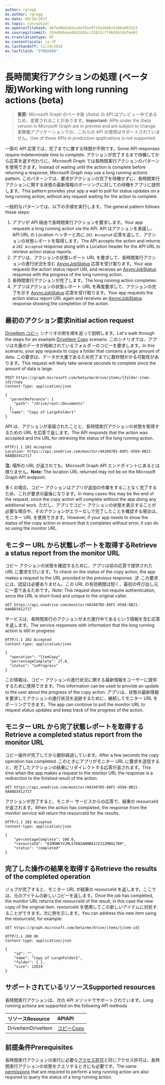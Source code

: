 ```yaml
---
author: rgregg
ms.author: rgregg
ms.date: 09/10/2017
ms.topic: conceptual
ms.openlocfilehash: 687ed04d3ddcede391e9f16a2046cb186a093323
ms.sourcegitcommit: 334e84b4aed63162bcc31831cffd6d363dafee02
ms.translationtype: HT
ms.contentlocale: ja-JP
ms.lasthandoff: 11/29/2018
ms.locfileid: "27092408"
---
```

# <a name="working-with-long-running-actions-beta"></a><span data-ttu-id="5b6f5-101">長時間実行アクションの処理 (ベータ版)</span><span class="sxs-lookup"><span data-stu-id="5b6f5-101">Working with long running actions (beta)</span></span>

> <span data-ttu-id="5b6f5-102">**重要:** Microsoft Graph のベータ版 (/beta) の API はプレビュー中であるため、変更されることがあります。</span><span class="sxs-lookup"><span data-stu-id="5b6f5-102">**Important:** APIs under the /beta version in Microsoft Graph are in preview and are subject to change.</span></span> <span data-ttu-id="5b6f5-103">実稼働アプリケーションでの、これらの API の使用はサポートされていません。</span><span class="sxs-lookup"><span data-stu-id="5b6f5-103">Use of these APIs in production applications is not supported.</span></span>

<span data-ttu-id="5b6f5-104">一部の API 応答では、完了までに要する時間が不明です。</span><span class="sxs-lookup"><span data-stu-id="5b6f5-104">Some API responses require indeterminate time to complete.</span></span>
<span data-ttu-id="5b6f5-105">アクションが完了するまで待機してから応答を返す代わりに、Microsoft Graph では長時間実行アクションのパターンを使用できます。</span><span class="sxs-lookup"><span data-stu-id="5b6f5-105">Instead of waiting until the action is complete before returning a response, Microsoft Graph may use a long running actions pattern.</span></span>
<span data-ttu-id="5b6f5-106">このパターンでは、要求がアクションの完了を待機せずに、長時間実行アクションに関する状態の最新情報のポーリングに対しての待機をアプリに提供します。</span><span class="sxs-lookup"><span data-stu-id="5b6f5-106">This pattern provides your app a wait to poll for status updates on a long running action, without any request waiting for the action to complete.</span></span>

<span data-ttu-id="5b6f5-107">一般的なパターンでは、以下の手順を実行します。</span><span class="sxs-lookup"><span data-stu-id="5b6f5-107">The general pattern follows these steps:</span></span>

1. <span data-ttu-id="5b6f5-108">アプリが API 経由で長時間実行アクションを要求します。</span><span class="sxs-lookup"><span data-stu-id="5b6f5-108">Your app requests a long running action via the API.</span></span> <span data-ttu-id="5b6f5-109">API はアクションを承諾し、API URL の Location ヘッダーと共に `202 Accepted` 応答を返して、アクションの状態レポートを取得します。</span><span class="sxs-lookup"><span data-stu-id="5b6f5-109">The API accepts the action and returns a `202 Accepted` response along with a Location header for the API URL to retrieve action status reports.</span></span>
2. <span data-ttu-id="5b6f5-110">アプリは、アクションの状態レポート URL を要求して、長時間実行アクションの進行状況を含む [AsyncJobStatus](/graph/api/resources/asyncjobstatus?view=graph-rest-beta) 応答を受け取ります。</span><span class="sxs-lookup"><span data-stu-id="5b6f5-110">Your app requests the action status report URL and receives an [AsyncJobStatus](/graph/api/resources/asyncjobstatus?view=graph-rest-beta) response with the progress of the long running action.</span></span>
3. <span data-ttu-id="5b6f5-111">長時間実行アクションが完了します。</span><span class="sxs-lookup"><span data-stu-id="5b6f5-111">The long running action completes.</span></span> 
4. <span data-ttu-id="5b6f5-112">アプリはアクションの状態レポート URL を再度要求して、アクションの完了を示す [AsyncJobStatus](/graph/api/resources/asyncjobstatus?view=graph-rest-beta) 応答を受け取ります。</span><span class="sxs-lookup"><span data-stu-id="5b6f5-112">Your app requests the action status report URL again and receives an [AsyncJobStatus](/graph/api/resources/asyncjobstatus?view=graph-rest-beta) response showing the completion of the action.</span></span>

## <a name="initial-action-request"></a><span data-ttu-id="5b6f5-113">最初のアクション要求</span><span class="sxs-lookup"><span data-stu-id="5b6f5-113">Initial action request</span></span>

<span data-ttu-id="5b6f5-114">[DriveItem コピー](/graph/api/driveitem-copy?view=graph-rest-beta) シナリオの例を順を追って説明します。</span><span class="sxs-lookup"><span data-stu-id="5b6f5-114">Let's walk through the steps for an example [DriveItem Copy](/graph/api/driveitem-copy?view=graph-rest-beta) scenario.</span></span>
<span data-ttu-id="5b6f5-115">このシナリオでは、アプリは大量のデータが格納されているフォルダーのコピーを要求します。</span><span class="sxs-lookup"><span data-stu-id="5b6f5-115">In this scenario, your app requests to copy a folder that contains a large amount of data.</span></span>
<span data-ttu-id="5b6f5-116">この要求は、データが大量であるため完了までに数秒間かかる可能性があります。</span><span class="sxs-lookup"><span data-stu-id="5b6f5-116">This request will likely take several seconds to complete since the amount of data is large.</span></span>

<!-- { "blockType": "request", "name": "lro-copy-item-example", "scopes": "files.readwrite" } -->

```http
POST https://graph.microsoft.com/beta/me/drive/items/{folder-item-id}/copy
Content-Type: application/json

{
  "parentReference": {
    "path": "/drive/root:/Documents"
  },
  "name": "Copy of LargeFolder1"
}
```

<span data-ttu-id="5b6f5-117">API は、アクションが承諾されたことと、長時間実行アクションの状態を取得するための URL を応答で返します。</span><span class="sxs-lookup"><span data-stu-id="5b6f5-117">The API responds that the action was accepted and the URL for retrieving the status of the long running action.</span></span>

<!-- { "blockType": "response" } -->

```http
HTTP/1.1 202 Accepted
Location: https://api.onedrive.com/monitor/4A3407B5-88FC-4504-8B21-0AABD3412717
```

<span data-ttu-id="5b6f5-118">**注:** 場所の URL が返されても、Microsoft Graph API エンドポイントにあるとは限りません。</span><span class="sxs-lookup"><span data-stu-id="5b6f5-118">**Note:** The location URL returned may not be on the Microsoft Graph API endpoint.</span></span>

<span data-ttu-id="5b6f5-119">多くの場合、コピー アクションはアプリが追加の作業をすることなく完了するため、これが要求の最後になります。</span><span class="sxs-lookup"><span data-stu-id="5b6f5-119">In many cases this may be the end of the request, since the copy action will complete without the app doing any additional work.</span></span>
<span data-ttu-id="5b6f5-120">ただし、アプリでコピー アクションの状態を表示することが必要な場合や、そのアクションがエラーなしで完了したことを確認する場合は、モニター URL を使用できます。</span><span class="sxs-lookup"><span data-stu-id="5b6f5-120">However, if your app needs to show the status of the copy action or ensure that it completes without error, it can do so using the monitor URL.</span></span>

## <a name="retrieve-a-status-report-from-the-monitor-url"></a><span data-ttu-id="5b6f5-121">モニター URL から状態レポートを取得する</span><span class="sxs-lookup"><span data-stu-id="5b6f5-121">Retrieve a status report from the monitor URL</span></span>

<span data-ttu-id="5b6f5-122">コピー アクションの状態を確認するために、アプリは前の応答で提供された URL に要求を行います。</span><span class="sxs-lookup"><span data-stu-id="5b6f5-122">To check on the status of the copy action, the app makes a request to the URL provided in the previous response.</span></span>
<span data-ttu-id="5b6f5-123">*注:* この要求には、認証は必要ありません。この URL の有効期間は短く、最初の呼び出し元に一意であるためです。</span><span class="sxs-lookup"><span data-stu-id="5b6f5-123">*Note:* This request does not require authentication, since the URL is short-lived and unique to the original caller.</span></span> 

<!-- { "blockType": "request", "opaqueUrl": true, "name": "lro-check-status", "scopes": "files.readwrite" } -->

```http
GET https://api.onedrive.com/monitor/4A3407B5-88FC-4504-8B21-0AABD3412717
```

<span data-ttu-id="5b6f5-124">サービスは、長時間実行のアクションがまだ進行中であるという情報を含む応答を返します。</span><span class="sxs-lookup"><span data-stu-id="5b6f5-124">The service responses with information that the long running action is still in progress:</span></span>

<!-- { "blockType": "response", "@odata.type": "microsoft.graph.asyncJobStatus" } -->

```http
HTTP/1.1 202 Accepted
Content-type: application/json

{
  "operation": "ItemCopy",
  "percentageComplete": 27.8,
  "status": "inProgress"
}
```

<span data-ttu-id="5b6f5-125">この情報は、コピー アクションの進行状況に関する最新情報をユーザーに提供するために使用できます。</span><span class="sxs-lookup"><span data-stu-id="5b6f5-125">This information can be used to provide an update to the user about the progress of the copy action.</span></span>
<span data-ttu-id="5b6f5-126">アプリは、状態の最新情報を要求してアクションの進行状況を追跡するために、継続してモニター URL をポーリングできます。</span><span class="sxs-lookup"><span data-stu-id="5b6f5-126">The app can continue to poll the monitor URL to request status updates and keep track of the progress of the action.</span></span>

## <a name="retrieve-a-completed-status-report-from-the-monitor-url"></a><span data-ttu-id="5b6f5-127">モニター URL から完了状態レポートを取得する</span><span class="sxs-lookup"><span data-stu-id="5b6f5-127">Retrieve a completed status report from the monitor URL</span></span>

<span data-ttu-id="5b6f5-128">コピー操作が完了してから数秒経過しています。</span><span class="sxs-lookup"><span data-stu-id="5b6f5-128">After a few seconds the copy operation has completed.</span></span>
<span data-ttu-id="5b6f5-129">このときにアプリがモニター URL に要求を送信すると、完了したアクションの結果にリダイレクトする応答が返されます。</span><span class="sxs-lookup"><span data-stu-id="5b6f5-129">This time when the app makes a request to the monitor URL the response is a redirection to the finished result of the action.</span></span>

<!-- { "blockType": "request", "opaqueUrl": true, "name": "lro-check-status-complete", "scopes": "files.readwrite" } -->

```http
GET https://api.onedrive.com/monitor/4A3407B5-88FC-4504-8B21-0AABD3412717
```

<span data-ttu-id="5b6f5-130">アクションが完了すると、モニター サービスからの応答で、結果の resourceId が返されます。</span><span class="sxs-lookup"><span data-stu-id="5b6f5-130">When the action has completed, the response from the monitor service will return the resourceId for the results.</span></span>

<!-- { "blockType": "response", "@odata.type": "microsoft.graph.asyncJobStatus" } -->

```http
HTTP/1.1 202 Accepted
Content-type: application/json

{
    "percentageComplete": 100.0,
    "resourceId": "01MOWKYVJML57KN2ANMBA3JZJS2MBGC7KM",
    "status": "completed"
}
```

## <a name="retrieve-the-results-of-the-completed-operation"></a><span data-ttu-id="5b6f5-131">完了した操作の結果を取得する</span><span class="sxs-lookup"><span data-stu-id="5b6f5-131">Retrieve the results of the completed operation</span></span>

<span data-ttu-id="5b6f5-132">ジョブが完了すると、モニター URL が結果の resourceId を返します。ここでは、元のアイテムの新しいコピーを返します。</span><span class="sxs-lookup"><span data-stu-id="5b6f5-132">Once the job has completed, the monitor URL returns the resourceId of the result, in this case the new copy of the original item.</span></span>
<span data-ttu-id="5b6f5-133">resourceId を使用してこの新しいアイテムに対処することができます。次に例を示します。</span><span class="sxs-lookup"><span data-stu-id="5b6f5-133">You can address this new item using the resourceId, for example:</span></span>

<!-- {
  "blockType": "request",
  "name": "lro-copy-item-example-complete",
  "scopes": "files.readwrite"
} -->

```http
GET https://graph.microsoft.com/beta/me/drive/items/{item-id}
```

<!-- { "blockType": "response", "@odata.type": "microsoft.graph.driveItem", "truncated": true } -->

```http
HTTP/1.1 200 OK
Content-type: application/json

{
    "id": "",
    "name": "Copy of LargeFolder1",
    "folder": { },
    "size": 12019
}
```

## <a name="supported-resources"></a><span data-ttu-id="5b6f5-134">サポートされているリソース</span><span class="sxs-lookup"><span data-stu-id="5b6f5-134">Supported resources</span></span>

<span data-ttu-id="5b6f5-135">長時間実行アクションは、次の API メソッドでサポートされています。</span><span class="sxs-lookup"><span data-stu-id="5b6f5-135">Long running actions are supported on the following API methods</span></span>

| <span data-ttu-id="5b6f5-136">**リソース**</span><span class="sxs-lookup"><span data-stu-id="5b6f5-136">**Resource**</span></span> | <span data-ttu-id="5b6f5-137">**API**</span><span class="sxs-lookup"><span data-stu-id="5b6f5-137">**API**</span></span> |
|:------ | :------ |
| <span data-ttu-id="5b6f5-138">DriveItem</span><span class="sxs-lookup"><span data-stu-id="5b6f5-138">DriveItem</span></span> | [<span data-ttu-id="5b6f5-139">コピー</span><span class="sxs-lookup"><span data-stu-id="5b6f5-139">Copy</span></span>](/graph/api/driveitem-copy?view=graph-rest-beta) |

## <a name="prerequisites"></a><span data-ttu-id="5b6f5-140">前提条件</span><span class="sxs-lookup"><span data-stu-id="5b6f5-140">Prerequisites</span></span>

<span data-ttu-id="5b6f5-141">長時間実行アクションの実行に必要な[アクセス許可](./permissions-reference.md)と同じアクセス許可は、長時間実行アクションの状態をクエリするときにも必要です。</span><span class="sxs-lookup"><span data-stu-id="5b6f5-141">The same [permissions](./permissions-reference.md) that are required to perform a long running action are also required to query the status of a long running action.</span></span>




<!-- {
  "type": "#page.annotation",
  "description": "Monitor the progress of long-running actions in the API.",
  "keywords": "monitor,long,running,operation,action",
  "section": "documentation",
  "suppressions": [
    "Error: lro-check-status:
      Unable to locate a definition for resource type: microsoft.graph.asyncJobStatus",
    "Error: lro-check-status-complete:
      Unable to locate a definition for resource type: microsoft.graph.asyncJobStatus"
  ],
  "tocPath": "Concepts/Long running actions"
} -->
